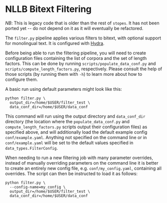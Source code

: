 # NLLB Bitext Filtering

_NB_: This is legacy code that is older than the rest of `stopes`. It has not been
ported yet -- do not depend on it as it will eventually be refactored.

The `filter.py` pipeline applies various filters to bitext, with optional support for
monolingual text. It is configured with [Hydra](https://hydra.cc/).

Before being able to run the filtering pipeline, you will need to create configuration
files containing the list of corpora and the set of length factors. This can be done
by running `scripts/populate_data_conf.py` and `scripts/compute_length_factors.py`,
respectively. Please consult the help of those scripts (by running them with `-h`) to
learn more about how to configure them.

A basic run using default parameters might look like this:

```
python filter.py \
  output_dir=/home/$USER/filter_test \
  data_conf_dir=/home/$USER/data_conf
```

This command will run using the output directory and `data_conf_dir` directory (the
location where the `populate_data_conf.py` and `compute_length_factors.py` scripts
output their configuration files) as specified above, and will additionally load the
default example config `conf/example.yaml`. Anything not specified on the command line
or in `conf/example.yaml` will be set to the default values specified in
`data_types.FilterConfig`.

When needing to run a new filtering job with many parameter overrides, instead of
manually overriding parameters on the command line it is better to create an entirely
new config file, e.g. `conf/my_config.yaml`, containing all overrides. The script can
then be instructed to load it as follows:

```
python filter.py \
  --config-name=my_config \
  output_dir=/home/$USER/filter_test \
  data_conf_dir=/home/$USER/data_conf
```
